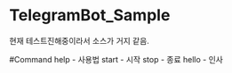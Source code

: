 # TelegramBot_Sample
현재 테스트진해중이라서 소스가 거지 같음.



#Command
help - 사용법
start - 시작
stop - 종료
hello - 인사


